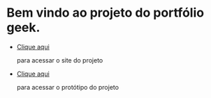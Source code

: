 <h1>Bem vindo ao projeto do portfólio geek.</h1>
<ul>
    <li>
        <a href="https://guilherme-felicio.github.io/portfolio/">Clique aqui</a>
        <p>para acessar o site do projeto</p>
    </li>
    <li>
        <a href="https://www.figma.com/file/zjuMyhgSeqVItT8IduEr3o/Portif%C3%B3lio-geek?node-id=197%3A206">Clique aqui</a>
        <p>para acessar o protótipo do projeto</p>
    </li>
</ul>